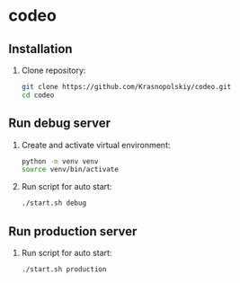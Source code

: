 # codeo
## Installation
1. Clone repository:
    ```bash
    git clone https://github.com/Krasnopolskiy/codeo.git
    cd codeo
    ```
## Run debug server
1. Create and activate virtual environment:
    ```bash
    python -m venv venv
    source venv/bin/activate
    ```
2. Run script for auto start:
    ```bash
    ./start.sh debug
    ```

## Run production server
1. Run script for auto start:
    ```bash
    ./start.sh production
    ```